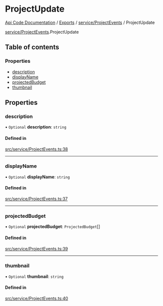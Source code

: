 # ProjectUpdate
 
[Api Code Documentation](../README.md) / [Exports](../modules.md) / [service/ProjectEvents](../modules/service_ProjectEvents.md) / ProjectUpdate

[service/ProjectEvents](../modules/service_ProjectEvents.md).ProjectUpdate

## Table of contents

### Properties

- [description](service_ProjectEvents.ProjectUpdate.md#description)
- [displayName](service_ProjectEvents.ProjectUpdate.md#displayname)
- [projectedBudget](service_ProjectEvents.ProjectUpdate.md#projectedbudget)
- [thumbnail](service_ProjectEvents.ProjectUpdate.md#thumbnail)

## Properties

### description

• `Optional` **description**: `string`

#### Defined in

[src/service/ProjectEvents.ts:38](https://github.com/openkfw/TruBudget/blob/90402cb/api/src/service/ProjectEvents.ts#L38)

___

### displayName

• `Optional` **displayName**: `string`

#### Defined in

[src/service/ProjectEvents.ts:37](https://github.com/openkfw/TruBudget/blob/90402cb/api/src/service/ProjectEvents.ts#L37)

___

### projectedBudget

• `Optional` **projectedBudget**: `ProjectedBudget`[]

#### Defined in

[src/service/ProjectEvents.ts:39](https://github.com/openkfw/TruBudget/blob/90402cb/api/src/service/ProjectEvents.ts#L39)

___

### thumbnail

• `Optional` **thumbnail**: `string`

#### Defined in

[src/service/ProjectEvents.ts:40](https://github.com/openkfw/TruBudget/blob/90402cb/api/src/service/ProjectEvents.ts#L40)
